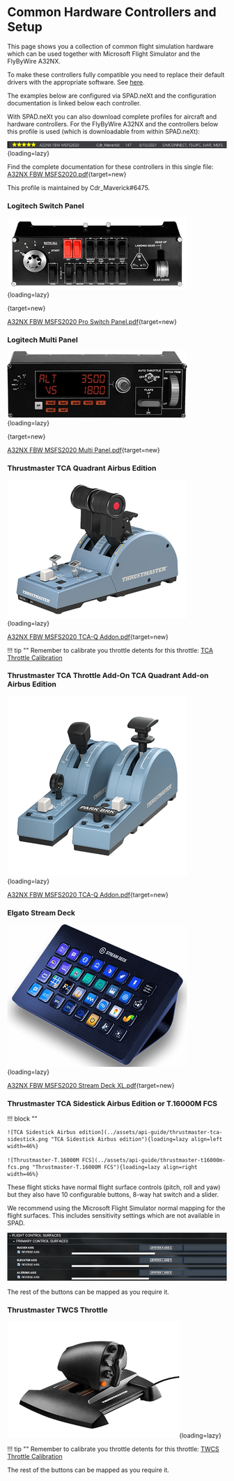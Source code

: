 # Common Hardware Controllers and Setup

This page shows you a collection of common flight simulation hardware which can be used together with Microsoft Flight Simulator and the FlyByWire A32NX.

To make these controllers fully compatible you need to replace their default drivers with the appropriate software. See [here](index.md#solutions).

The examples below are configured via SPAD.neXt and the configuration documentation is linked below each controller.

With SPAD.neXt you can also download complete profiles for aircraft and hardware controllers. For the FlyByWire A32NX and the controllers below this profile is used (which is downloadable from within SPAD.neXt):

![SPAD.eXt A32NX Profile](../assets/api-guide/spad-profile1.png "SPAD.eXt A32NX Profile"){loading=lazy}

Find the complete documentation for these controllers in this single file: [A32NX FBW MSFS2020.pdf](../assets/api-guide/A32NX%20FBW%20MSFS2020.pdf){target=new}

This profile is maintained by Cdr_Maverick#6475.

### Logitech Switch Panel

![Logitech Switch Panel](../assets/api-guide/logitech-switch-panel.png "Logitech Switch Panel"){loading=lazy}

[](https://www.logitechg.com/en-us/products/flight/flight-simulator-switch-panel.945-000030.html#product-tech-specs){target=new}

[A32NX FBW MSFS2020 Pro Switch Panel.pdf](../assets/api-guide/A32NX%20FBW%20MSFS2020%20Pro%20Switch%20Panel.pdf){target=new}

### Logitech Multi Panel

![Logitech Multi Panel](../assets/api-guide/logitech-multi-panel.png "Logitech Multi Panel"){loading=lazy}

[](https://www.logitechg.com/en-us/products/flight/flight-simulator-autopilot-multipanel.945-000028.html){target=new}

[A32NX FBW MSFS2020 Multi Panel.pdf](../assets/api-guide/A32NX%20FBW%20MSFS2020%20Multi%20Panel.pdf){target=new}

### Thrustmaster TCA Quadrant Airbus Edition

![thrustmaster-tca-quadrant.png](../assets/api-guide/thrustmaster-tca-quadrant.png){loading=lazy}

[A32NX FBW MSFS2020 TCA-Q Addon.pdf](../assets/api-guide/A32NX%20FBW%20MSFS2020%20TCA-Q%20Addon.pdf){target=new}

!!! tip ""
    Remember to calibrate you throttle detents for this throttle: [TCA Throttle Calibration](../feature-guides/flyPad/throttle-calibration.md#thrustmaster-tca-or-similar-with-reverser-on-axis)

### Thrustmaster TCA Throttle Add-On TCA Quadrant Add-on Airbus Edition

![Thrustmaster TCA Quadrant Add-on Airbus Edition](../assets/api-guide/thrustmaster-tca-quadrant-add-on.png "Thrustmaster TCA Quadrant Add-on Airbus Edition"){loading=lazy}

[A32NX FBW MSFS2020 TCA-Q Addon.pdf](../assets/api-guide/A32NX%20FBW%20MSFS2020%20TCA-Q%20Addon.pdf){target=new}

### Elgato Stream Deck

![Elgato Stream Deck](../assets/api-guide/stream-deck.png "Elgato Stream Deck"){loading=lazy}

[A32NX FBW MSFS2020 Stream Deck XL.pdf](../assets/api-guide/A32NX%20FBW%20MSFS2020%20Stream%20Deck%20XL.pdf){target=new}

### Thrustmaster TCA Sidestick Airbus Edition or T.16000M FCS

!!! block ""

    ![TCA Sidestick Airbus edition](../assets/api-guide/thrustmaster-tca-sidestick.png "TCA Sidestick Airbus edition"){loading=lazy align=left width=46%}

    ![Thrustmaster-T.16000M FCS](../assets/api-guide/thrustmaster-t16000m-fcs.png "Thrustmaster-T.16000M FCS"){loading=lazy align=right width=46%}

These flight sticks have normal flight surface controls (pitch, roll and yaw) but they also have 10 configurable buttons, 8-way hat switch and a slider.

We recommend using the Microsoft Flight Simulator normal mapping for the flight surfaces. This includes sensitivity settings which are not available in SPAD.

![flight-control-mapping](../assets/api-guide/flight-control-mapping.png)

The rest of the buttons can be mapped as you require it.

### Thrustmaster TWCS Throttle

![Thrustmaster TWCS Throttle](../assets/api-guide/thrustmaster-twcs-throttle.png "Thrustmaster TWCS Throttle"){loading=lazy}

!!! tip ""
    Remember to calibrate you throttle detents for this throttle: [TWCS Throttle Calibration](../feature-guides/flyPad/throttle-calibration.md#thrustmaster-twcs-or-similar-without-reverser-on-axis-and-no-detents)

The rest of the buttons can be mapped as you require it.



